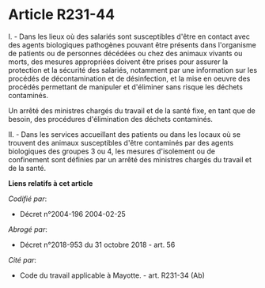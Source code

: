 # Article R231-44

I. - Dans les lieux où des salariés sont susceptibles d'être en contact avec des agents biologiques pathogènes pouvant être
présents dans l'organisme de patients ou de personnes décédées ou chez des animaux vivants ou morts, des mesures appropriées
doivent être prises pour assurer la protection et la sécurité des salariés, notamment par une information sur les procédés de
décontamination et de désinfection, et la mise en oeuvre des procédés permettant de manipuler et d'éliminer sans risque les
déchets contaminés.

Un arrêté des ministres chargés du travail et de la santé fixe, en tant que de besoin, des procédures d'élimination des
déchets contaminés.

II. - Dans les services accueillant des patients ou dans les locaux où se trouvent des animaux susceptibles d'être contaminés
par des agents biologiques des groupes 3 ou 4, les mesures d'isolement ou de confinement sont définies par un arrêté des
ministres chargés du travail et de la santé.

**Liens relatifs à cet article**

_Codifié par_:

  - Décret n°2004-196 2004-02-25

_Abrogé par_:

  - Décret n°2018-953 du 31 octobre 2018 - art. 56

_Cité par_:

  - Code du travail applicable à Mayotte. - art. R231-34 (Ab)
